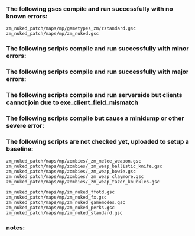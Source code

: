 ### The following gscs compile and run successfully with no known errors:
```
zm_nuked_patch/maps/mp/gametypes_zm/zstandard.gsc
zm_nuked_patch/maps/mp/zm_nuked.gsc
```
### The following scripts compile and run successfully with minor errors:

### The following scripts compile and run successfully with major errors:

### The following scripts compile and run serverside but clients cannot join due to exe_client_field_mismatch

### The following scripts compile but cause a minidump or other severe error:

### The following scripts are not checked yet, uploaded to setup a baseline:
```
zm_nuked_patch/maps/mp/zombies/_zm_melee_weapon.gsc
zm_nuked_patch/maps/mp/zombies/_zm_weap_ballistic_knife.gsc
zm_nuked_patch/maps/mp/zombies/_zm_weap_bowie.gsc
zm_nuked_patch/maps/mp/zombies/_zm_weap_claymore.gsc
zm_nuked_patch/maps/mp/zombies/_zm_weap_tazer_knuckles.gsc

zm_nuked_patch/maps/mp/zm_nuked_ffotd.gsc
zm_nuked_patch/maps/mp/zm_nuked_fx.gsc
zm_nuked_patch/maps/mp/zm_nuked_gamemodes.gsc
zm_nuked_patch/maps/mp/zm_nuked_perks.gsc
zm_nuked_patch/maps/mp/zm_nuked_standard.gsc
```

### notes:
